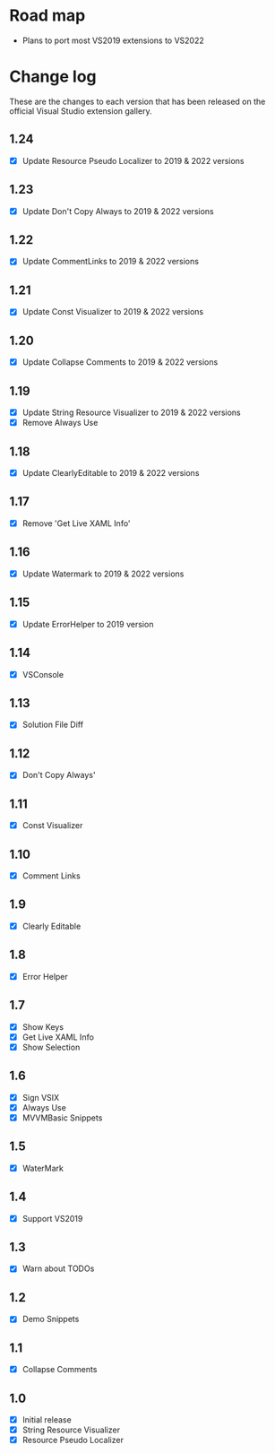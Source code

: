 # Road map

- Plans to port most VS2019 extensions to VS2022

# Change log

These are the changes to each version that has been released
on the official Visual Studio extension gallery.

## 1.24

- [x] Update Resource Pseudo Localizer to 2019 & 2022 versions

## 1.23

- [x] Update Don't Copy Always to 2019 & 2022 versions

## 1.22

- [x] Update CommentLinks to 2019 & 2022 versions

## 1.21

- [x] Update Const Visualizer to 2019 & 2022 versions

## 1.20

- [x] Update Collapse Comments to 2019 & 2022 versions

## 1.19

- [x] Update String Resource Visualizer to 2019 & 2022 versions
- [x] Remove Always Use

## 1.18

- [x] Update ClearlyEditable to 2019 & 2022 versions

## 1.17

- [x] Remove 'Get Live XAML Info'

## 1.16

- [x] Update Watermark to 2019 & 2022 versions

## 1.15

- [x] Update ErrorHelper to 2019 version

## 1.14

- [x] VSConsole

## 1.13

- [x] Solution File Diff

## 1.12

- [x] Don't Copy Always'

## 1.11

- [x] Const Visualizer

## 1.10

- [x] Comment Links

## 1.9

- [x] Clearly Editable

## 1.8

- [x] Error Helper

## 1.7

- [x] Show Keys
- [x] Get Live XAML Info
- [x] Show Selection

## 1.6

- [x] Sign VSIX
- [x] Always Use
- [x] MVVMBasic Snippets

## 1.5

- [x] WaterMark

## 1.4

- [x] Support VS2019

## 1.3

- [x] Warn about TODOs

## 1.2

- [x] Demo Snippets

## 1.1

- [x] Collapse Comments

## 1.0

- [x] Initial release
 - [x] String Resource Visualizer
 - [x] Resource Pseudo Localizer
